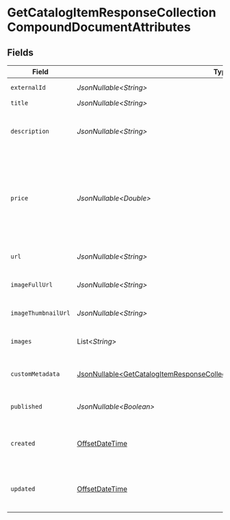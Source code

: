 # GetCatalogItemResponseCollectionCompoundDocumentAttributes


## Fields

| Field                                                                                                                                                                                                                                                                                                                                             | Type                                                                                                                                                                                                                                                                                                                                              | Required                                                                                                                                                                                                                                                                                                                                          | Description                                                                                                                                                                                                                                                                                                                                       | Example                                                                                                                                                                                                                                                                                                                                           |
| ------------------------------------------------------------------------------------------------------------------------------------------------------------------------------------------------------------------------------------------------------------------------------------------------------------------------------------------------- | ------------------------------------------------------------------------------------------------------------------------------------------------------------------------------------------------------------------------------------------------------------------------------------------------------------------------------------------------- | ------------------------------------------------------------------------------------------------------------------------------------------------------------------------------------------------------------------------------------------------------------------------------------------------------------------------------------------------- | ------------------------------------------------------------------------------------------------------------------------------------------------------------------------------------------------------------------------------------------------------------------------------------------------------------------------------------------------- | ------------------------------------------------------------------------------------------------------------------------------------------------------------------------------------------------------------------------------------------------------------------------------------------------------------------------------------------------- |
| `externalId`                                                                                                                                                                                                                                                                                                                                      | *JsonNullable\<String>*                                                                                                                                                                                                                                                                                                                           | :heavy_minus_sign:                                                                                                                                                                                                                                                                                                                                | The ID of the catalog item in an external system.                                                                                                                                                                                                                                                                                                 | SAMPLE-DATA-ITEM-1                                                                                                                                                                                                                                                                                                                                |
| `title`                                                                                                                                                                                                                                                                                                                                           | *JsonNullable\<String>*                                                                                                                                                                                                                                                                                                                           | :heavy_minus_sign:                                                                                                                                                                                                                                                                                                                                | The title of the catalog item.                                                                                                                                                                                                                                                                                                                    | Ocean Blue Shirt (Sample)                                                                                                                                                                                                                                                                                                                         |
| `description`                                                                                                                                                                                                                                                                                                                                     | *JsonNullable\<String>*                                                                                                                                                                                                                                                                                                                           | :heavy_minus_sign:                                                                                                                                                                                                                                                                                                                                | A description of the catalog item.                                                                                                                                                                                                                                                                                                                | Ocean blue cotton shirt with a narrow collar and buttons down the front and long sleeves. Comfortable fit and titled kaleidoscope patterns.                                                                                                                                                                                                       |
| `price`                                                                                                                                                                                                                                                                                                                                           | *JsonNullable\<Double>*                                                                                                                                                                                                                                                                                                                           | :heavy_minus_sign:                                                                                                                                                                                                                                                                                                                                | This field can be used to set the price on the catalog item, which is what gets displayed for the item when included in emails. For most price-update use cases, you will also want to update the `price` on any child variants, using the [Update Catalog Variant Endpoint](https://developers.klaviyo.com/en/reference/update_catalog_variant). | 42                                                                                                                                                                                                                                                                                                                                                |
| `url`                                                                                                                                                                                                                                                                                                                                             | *JsonNullable\<String>*                                                                                                                                                                                                                                                                                                                           | :heavy_minus_sign:                                                                                                                                                                                                                                                                                                                                | URL pointing to the location of the catalog item on your website.                                                                                                                                                                                                                                                                                 | https://via.placeholder.com/150                                                                                                                                                                                                                                                                                                                   |
| `imageFullUrl`                                                                                                                                                                                                                                                                                                                                    | *JsonNullable\<String>*                                                                                                                                                                                                                                                                                                                           | :heavy_minus_sign:                                                                                                                                                                                                                                                                                                                                | URL pointing to the location of a full image of the catalog item.                                                                                                                                                                                                                                                                                 | https://via.placeholder.com/300                                                                                                                                                                                                                                                                                                                   |
| `imageThumbnailUrl`                                                                                                                                                                                                                                                                                                                               | *JsonNullable\<String>*                                                                                                                                                                                                                                                                                                                           | :heavy_minus_sign:                                                                                                                                                                                                                                                                                                                                | URL pointing to the location of an image thumbnail of the catalog item                                                                                                                                                                                                                                                                            | https://via.placeholder.com/150                                                                                                                                                                                                                                                                                                                   |
| `images`                                                                                                                                                                                                                                                                                                                                          | List\<*String*>                                                                                                                                                                                                                                                                                                                                   | :heavy_minus_sign:                                                                                                                                                                                                                                                                                                                                | List of URLs pointing to the locations of images of the catalog item.                                                                                                                                                                                                                                                                             | [<br/>"https://via.placeholder.com/150"<br/>]                                                                                                                                                                                                                                                                                                     |
| `customMetadata`                                                                                                                                                                                                                                                                                                                                  | [JsonNullable\<GetCatalogItemResponseCollectionCompoundDocumentCustomMetadata>](../../models/components/GetCatalogItemResponseCollectionCompoundDocumentCustomMetadata.md)                                                                                                                                                                        | :heavy_minus_sign:                                                                                                                                                                                                                                                                                                                                | Flat JSON blob to provide custom metadata about the catalog item. May not exceed 100kb.                                                                                                                                                                                                                                                           | {<br/>"Top Pick": true<br/>}                                                                                                                                                                                                                                                                                                                      |
| `published`                                                                                                                                                                                                                                                                                                                                       | *JsonNullable\<Boolean>*                                                                                                                                                                                                                                                                                                                          | :heavy_minus_sign:                                                                                                                                                                                                                                                                                                                                | Boolean value indicating whether the catalog item is published.                                                                                                                                                                                                                                                                                   | true                                                                                                                                                                                                                                                                                                                                              |
| `created`                                                                                                                                                                                                                                                                                                                                         | [OffsetDateTime](https://docs.oracle.com/javase/8/docs/api/java/time/OffsetDateTime.html)                                                                                                                                                                                                                                                         | :heavy_minus_sign:                                                                                                                                                                                                                                                                                                                                | Date and time when the catalog item was created, in ISO 8601 format (YYYY-MM-DDTHH:MM:SS.mmmmmm).                                                                                                                                                                                                                                                 | 2022-11-08T00:00:00+00:00                                                                                                                                                                                                                                                                                                                         |
| `updated`                                                                                                                                                                                                                                                                                                                                         | [OffsetDateTime](https://docs.oracle.com/javase/8/docs/api/java/time/OffsetDateTime.html)                                                                                                                                                                                                                                                         | :heavy_minus_sign:                                                                                                                                                                                                                                                                                                                                | Date and time when the catalog item was last updated, in ISO 8601 format (YYYY-MM-DDTHH:MM:SS.mmmmmm).                                                                                                                                                                                                                                            | 2022-11-08T00:00:00+00:00                                                                                                                                                                                                                                                                                                                         |
